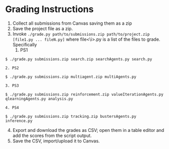 # Grading Instructions

1. Collect all submissions from Canvas saving them as a zip
2. Save the project file as a zip.
3. Invoke `./grade.py path/to/submissions.zip path/to/project.zip [file1.py ... fileN.py]` where file\<\i>.py is a list of the files to grade. Specifically
    1. PS1
```
$ ./grade.py submissions.zip search.zip searchAgents.py search.py
```
    2. PS2
```
$ ./grade.py submissions.zip multiagent.zip multiAgents.py
```
    3. PS3
```
$ ./grade.py submissions.zip reinforcement.zip valueIterationAgents.py qlearningAgents.py analysis.py
```
    4. PS4
```
$ ./grade.py submissions.zip tracking.zip bustersAgents.py inference.py
```
4. Export and download the grades as CSV; open them in a table editor and add the scores from the script output.
5. Save the CSV, import/upload it to Canvas.
